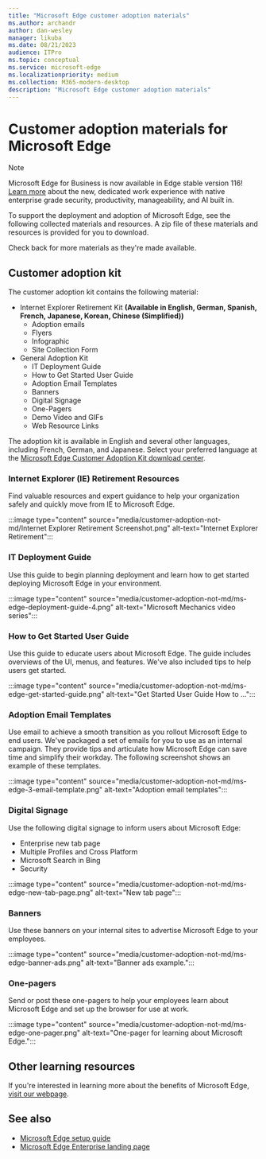 ```yaml
---
title: "Microsoft Edge customer adoption materials"
ms.author: archandr
author: dan-wesley
manager: likuba
ms.date: 08/21/2023
audience: ITPro
ms.topic: conceptual
ms.service: microsoft-edge
ms.localizationpriority: medium
ms.collection: M365-modern-desktop
description: "Microsoft Edge customer adoption materials"
---
```


# Customer adoption materials for Microsoft Edge

> [!NOTE]
> Microsoft Edge for Business is now available in Edge stable version 116! [Learn more](https://techcommunity.microsoft.com/t5/microsoft-edge-insider/microsoft-edge-for-business-faq/ba-p/3891837) about the new, dedicated work experience with native enterprise grade security, productivity, manageability, and AI built in.

To support the deployment and adoption of Microsoft Edge, see the following collected materials and resources. A zip file of these materials and resources is provided for you to download.

Check back for more materials as they're made available.

## Customer adoption kit

The customer adoption kit contains the following material:
- Internet Explorer Retirement Kit **(Available in English, German, Spanish, French, Japanese, Korean, Chinese (Simplified))**
    - Adoption emails
    - Flyers
    - Infographic
    - Site Collection Form
- General Adoption Kit
    - IT Deployment Guide
    - How to Get Started User Guide
    - Adoption Email Templates
    - Banners
    - Digital Signage
    - One-Pagers
    - Demo Video and GIFs
    - Web Resource Links

The adoption kit is available in English and several other languages, including French, German, and Japanese. Select your preferred language at the [Microsoft Edge Customer Adoption Kit download center](https://www.microsoft.com/download/details.aspx?id=102119).

### Internet Explorer (IE) Retirement Resources

Find valuable resources and expert guidance to help your organization safely and quickly move from IE to Microsoft Edge.

:::image type="content" source="media/customer-adoption-not-md/Internet Explorer Retirement Screenshot.png" alt-text="Internet Explorer Retirement":::

### IT Deployment Guide

Use this guide to begin planning deployment and learn how to get started deploying Microsoft Edge in your environment.

:::image type="content" source="media/customer-adoption-not-md/ms-edge-deployment-guide-4.png" alt-text="Microsoft Mechanics video series":::

### How to Get Started User Guide

Use this guide to educate users about Microsoft Edge. The guide includes overviews of the UI, menus, and features. We've also included tips to help users get started.

:::image type="content" source="media/customer-adoption-not-md/ms-edge-get-started-guide.png" alt-text="Get Started User Guide How to ...":::

### Adoption Email Templates

Use email to achieve a smooth transition as you rollout Microsoft Edge to end users. We've packaged a set of emails for you to use as an internal campaign. They provide tips and articulate how Microsoft Edge can save time and simplify their workday. The following screenshot shows an example of these templates.

:::image type="content" source="media/customer-adoption-not-md/ms-edge-3-email-template.png" alt-text="Adoption email templates":::

### Digital Signage

Use the following digital signage to inform users about Microsoft Edge:

- Enterprise new tab page
- Multiple Profiles and Cross Platform
- Microsoft Search in Bing
- Security

:::image type="content" source="media/customer-adoption-not-md/ms-edge-new-tab-page.png" alt-text="New tab page":::

### Banners

Use these banners on your internal sites to advertise Microsoft Edge to your employees.

:::image type="content" source="media/customer-adoption-not-md/ms-edge-banner-ads.png" alt-text="Banner ads example.":::

### One-pagers

Send or post these one-pagers to help your employees learn about Microsoft Edge and set up the browser for use at work.

:::image type="content" source="media/customer-adoption-not-md/ms-edge-one-pager.png" alt-text="One-pager for learning about Microsoft Edge.":::

## Other learning resources

If you're interested in learning more about the benefits of Microsoft Edge, [visit our webpage](https://www.microsoft.com/edge/business).

## See also

- [Microsoft Edge setup guide](https://assistants.microsoft.com/microsoftedgesetupguide)
- [Microsoft Edge Enterprise landing page](https://aka.ms/EdgeEnterprise)
